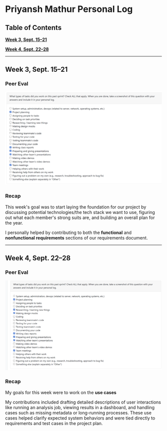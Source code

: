 # Priyansh Mathur Personal Log

## Table of Contents

**[Week 3, Sept. 15–21](#week-3-sept-1521)**  

**[Week 4, Sept. 22–28](#week-4-sept-2228)**  

---

## Week 3, Sept. 15–21  

### Peer Eval  
![Peer eval](./log_images/personal_log_imgs/priyansh/priyansh_week3_log.png)  

### Recap  
This week's goal was to start laying the foundation for our project by discussing potential technologies/the tech stack we want to use, figuring out what each member's strong suits are, and building an overall plan for the year.  

I personally helped by contributing to both the **functional** and **nonfunctional requirements** sections of our requirements document.  

---

## Week 4, Sept. 22–28  

### Peer Eval  
![Peer Eval](./log_images/personal_log_imgs/priyansh/priyansh_week4_log.png)  

### Recap  
My goals for this week were to work on the **use cases**

 My contributions included drafting detailed descriptions of user interactions like running an analysis job, viewing results in a dashboard, and handling cases such as missing metadata or long-running processes. These use cases helped clarify expected system behaviors and were tied directly to requirements and test cases in the project plan.  
